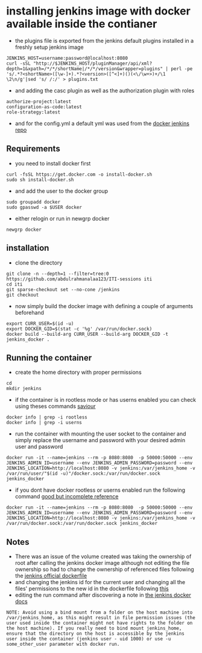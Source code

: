 # installing jenkins image with docker available inside the contianer

- the plugins file is exported from the jenkins default plugins installed in a freshly setup jenkins image
```
JENKINS_HOST=username:password@localhost:8080
curl -sSL "http://$JENKINS_HOST/pluginManager/api/xml?depth=1&xpath=/*/*/shortName|/*/*/version&wrapper=plugins" | perl -pe 's/.*?<shortName>([\w-]+).*?<version>([^<]+)()(<\/\w+>)+/\1 \2\n/g'|sed 's/ /:/' > plugins.txt
```
- and adding the casc plugin as well as the authorization plugin with roles
```
authorize-project:latest
configuration-as-code:latest
role-strategy:latest
```
- and for the config.yml a default yml was used from the [docker jenkins repo](https://github.com/trion-development/docker-jenkins-docker-client)

## Requirements
- you need to install docker first
```
curl -fsSL https://get.docker.com -o install-docker.sh
sudo sh install-docker.sh
```
- and add the user to the docker group
```
sudo groupadd docker
sudo gpasswd -a $USER docker
```
- either relogin or run in newgrp docker
```
newgrp docker
```

## installation
- clone the directory
```
git clone -n --depth=1 --filter=tree:0 https://github.com/abdulrahmanalaa123/ITI-sessions iti
cd iti
git sparse-checkout set --no-cone /jenkins
git checkout
```
- now simply build the docker image with defining a couple of arguments beforehand
```
export CURR_USER=$(id -u)
export DOCKER_GID=$(stat -c '%g' /var/run/docker.sock)
docker build --build-arg CURR_USER --build-arg DOCKER_GID -t jenkins_docker .
```

## Running the container
- create the home directory with proper permissions
```
cd
mkdir jenkins
```
- if the container is in rootless mode or has userns enabled you can check using theses commands  [saviour](https://forums.docker.com/t/docker-sock-mount-permission/118720)
```
docker info | grep -i rootless
docker info | grep -i userns
```
- run the container with mounting the user socket to the container and simply replace the username and password with your desired admin user and password

```
docker run -it --name=jenkins --rm -p 8080:8080  -p 50000:50000 --env JENKINS_ADMIN_ID=username --env JENKINS_ADMIN_PASSWORD=password --env JENKINS_LOCATION=http://localhost:8080 -v jenkins:/var/jenkins_home -v /var/run/user/"$(id -u)"/docker.sock:/var/run/docker.sock jenkins_docker
```
- if you dont have docker rootless or userns enabled run the following command [good but incomplete reference](https://blog.nestybox.com/2019/09/29/jenkins.html)
```
docker run -it --name=jenkins --rm -p 8080:8080  -p 50000:50000 --env JENKINS_ADMIN_ID=username --env JENKINS_ADMIN_PASSWORD=password --env JENKINS_LOCATION=http://localhost:8080 -v jenkins:/var/jenkins_home -v /var/run/docker.sock:/var/run/docker.sock jenkins_docker
```

## Notes
- There was an issue of the volume created was taking the ownership of root after calling the jenkins docker image although not editing the file ownership so had to change the ownership of referenced files following the [jenkins official dockerfile](https://github.com/jenkinsci/docker/blob/587b2856cd225bb152c4abeeaaa24934c75aa460/Dockerfile)
- and changing the jenkins id for the current user and changing all the files' permissions to the new id in the dockerfile following [this](https://askubuntu.com/questions/16700/how-can-i-change-my-own-user-id)
- editing the run command after discovering a note in [the jenkins docker docs](https://github.com/jenkinsci/docker?tab=readme-ov-file#usage) 
```
NOTE: Avoid using a bind mount from a folder on the host machine into /var/jenkins_home, as this might result in file permission issues (the user used inside the container might not have rights to the folder on the host machine). If you really need to bind mount jenkins_home, ensure that the directory on the host is accessible by the jenkins user inside the container (jenkins user - uid 1000) or use -u some_other_user parameter with docker run.
```
